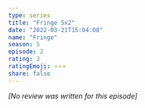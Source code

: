 ```yaml
---
type: series
title: "Fringe 5x2"
date: "2022-03-21T15:04:08"
name: "Fringe"
season: 5
episode: 2
rating: 3
ratingEmoji: ⭐️⭐️⭐️
share: false
---
```


_[No review was written for this episode]_
